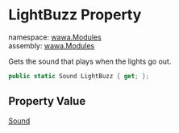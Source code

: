 # LightBuzz Property

namespace: [wawa\.Modules](../../wawa.Modules.md)<br />
assembly: [wawa\.Modules](../../../wawa.Modules.md)

Gets the sound that plays when the lights go out\.

```csharp
public static Sound LightBuzz { get; };
```

## Property Value

[Sound](../../../wawa.Modules/wawa.Modules/Sound.md)

